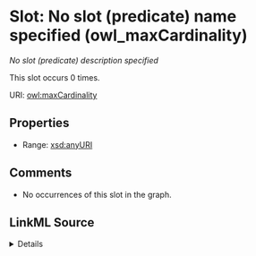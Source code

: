 

# Slot: No slot (predicate) name specified (owl_maxCardinality)


_No slot (predicate) description specified_






This slot occurs 0 times.


URI: [owl:maxCardinality](http://www.w3.org/2002/07/owl#maxCardinality)



<!-- no inheritance hierarchy -->








## Properties

* Range: [xsd:anyURI](http://www.w3.org/2001/XMLSchema#anyURI)





## Comments

* No occurrences of this slot in the graph.



## LinkML Source

<details>

```yaml
name: owl_maxCardinality
annotations:
  count:
    tag: count
    value: 0
description: No slot (predicate) description specified
title: No slot (predicate) name specified
comments:
- No occurrences of this slot in the graph.
from_schema: spatial-kg
rank: 1000
domain: owl_maxCardinality
slot_uri: owl:maxCardinality
alias: owl_maxCardinality
range: uri

```
</details>